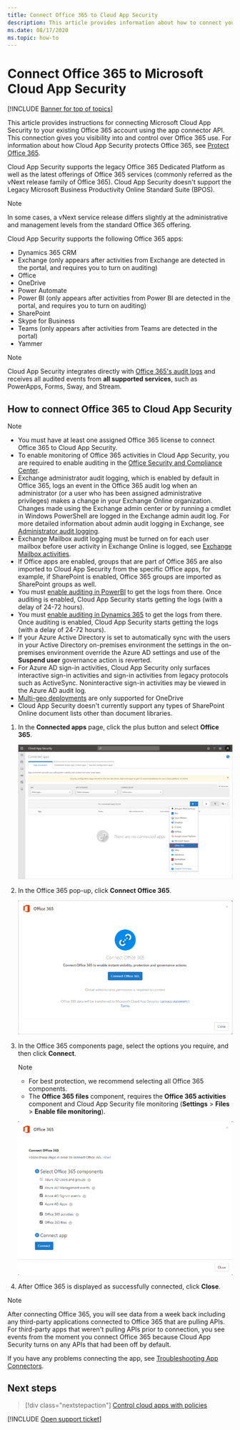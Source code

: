 ```yaml
---
title: Connect Office 365 to Cloud App Security 
description: This article provides information about how to connect your Office 365 to Cloud App Security using the API connector for visibility and control over use.
ms.date: 08/17/2020
ms.topic: how-to
---
```

# Connect Office 365 to Microsoft Cloud App Security

[!INCLUDE [Banner for top of topics](includes/banner.md)]

This article provides instructions for connecting Microsoft Cloud App Security to your existing Office 365 account using the app connector API. This connection gives you visibility into and control over Office 365 use. For information about how Cloud App Security protects Office 365, see [Protect Office 365](protect-office-365.md).
  
Cloud App Security supports the legacy Office 365 Dedicated Platform as well as the latest offerings of Office 365 services (commonly referred as the vNext release family of Office 365).  Cloud App Security doesn't support the Legacy Microsoft Business Productivity Online Standard Suite (BPOS).

> [!NOTE]
> In some cases, a vNext service release differs slightly at the administrative and management levels from the standard Office 365 offering.

Cloud App Security supports the following Office 365 apps:

- Dynamics 365 CRM
- Exchange (only appears after activities from Exchange are detected in the portal, and requires you to turn on auditing)
- Office
- OneDrive
- Power Automate
- Power BI (only appears after activities from Power BI are detected in the portal, and requires you to turn on auditing)
- SharePoint
- Skype for Business
- Teams (only appears after activities from Teams are detected in the portal)
- Yammer

> [!NOTE]
> Cloud App Security integrates directly with [Office 365's audit logs](/microsoft-365/compliance/detailed-properties-in-the-office-365-audit-log?view=o365-worldwide&preserve-view=true) and receives all audited events from **all supported services**, such as PowerApps, Forms, Sway, and Stream.

## How to connect Office 365 to Cloud App Security  

> [!NOTE]
>
>- You must have at least one assigned Office 365 license to connect Office 365 to Cloud App Security.
>- To enable monitoring of Office 365 activities in Cloud App Security, you are required to enable auditing in the [Office Security and Compliance Center](https://support.microsoft.com/help/4026501/office-auditing-in-office-365-for-admins).
>- Exchange administrator audit logging, which is enabled by default in Office 365, logs an event in the Office 365 audit log when an administrator (or a user who has been assigned administrative privileges) makes a change in your Exchange Online organization. Changes made using the Exchange admin center or by running a cmdlet in Windows PowerShell are logged in the Exchange admin audit log. For more detailed information about admin audit logging in Exchange, see [Administrator audit logging](/exchange/security-and-compliance/exchange-auditing-reports/view-administrator-audit-log).
>- Exchange Mailbox audit logging must be turned on for each user mailbox before user activity in Exchange Online is logged, see [Exchange Mailbox activities](https://support.office.com/article/Search-the-audit-log-in-the-Office-365-Security-Compliance-Center-0d4d0f35-390b-4518-800e-0c7ec95e946c).
>- If Office apps are enabled, groups that are part of Office 365 are also imported to Cloud App Security from the specific Office apps, for example, if SharePoint is enabled, Office 365 groups are imported as SharePoint groups as well.
>- You must [enable auditing in PowerBI](https://powerbi.microsoft.com/documentation/powerbi-admin-auditing/) to get the logs from there. Once auditing is enabled, Cloud App Security starts getting the logs (with a delay of 24-72 hours).
>- You must [enable auditing in Dynamics 365](/dynamics365/customer-engagement/admin/enable-use-comprehensive-auditing#enable-auditing) to get the logs from there. Once auditing is enabled, Cloud App Security starts getting the logs (with a delay of 24-72 hours).
>- If your Azure Active Directory is set to automatically sync with the users in your Active Directory on-premises environment the settings in the on-premises environment override the Azure AD settings and use of the **Suspend user** governance action is reverted.
>- For Azure AD sign-in activities, Cloud App Security only surfaces interactive sign-in activities and sign-in activities from legacy protocols such as ActiveSync. Noninteractive sign-in activities may be viewed in the Azure AD audit log.
> - [Multi-geo deployments](/office365/enterprise/office-365-multi-geo) are only supported for OneDrive
>- Cloud App Security doesn't currently support any types of SharePoint Online document lists other than document libraries.

1. In the **Connected apps** page, click the plus button and select **Office 365**.

    ![connect O365 menu option](media/connect-o365.png)

1. In the Office 365 pop-up, click **Connect Office 365**.

    ![connect O365 pop-up](media/office-connect.png)

1. In the Office 365 components page, select the options you require, and then click **Connect**.

    > [!NOTE]
    >
    > - For best protection, we recommend selecting all Office 365 components.
    > - The **Office 365 files** component, requires the **Office 365 activities** component and Cloud App Security file monitoring (**Settings** > **Files** > **Enable file monitoring**).

    ![connect O365 components](media/connect-o365-components.png)

1. After Office 365 is displayed as successfully connected, click **Close**.

> [!NOTE]
> After connecting Office 365, you will see data from a week back including any third-party applications connected to Office 365 that are pulling APIs. For third-party apps that weren't pulling APIs prior to connection, you see events from the moment you connect Office 365 because Cloud App Security turns on any APIs that had been off by default.

If you have any problems connecting the app, see [Troubleshooting App Connectors](troubleshooting-api-connectors-using-error-messages.md).

## Next steps

> [!div class="nextstepaction"]
> [Control cloud apps with policies](control-cloud-apps-with-policies.md)

[!INCLUDE [Open support ticket](includes/support.md)]
